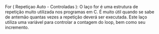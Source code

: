 ##
For ( Repetiçao Auto - Controladas ):
O laço for é uma estrutura de repetição muito utilizada nos programas em C. É muito útil quando se sabe de antemão quantas vezes a repetição deverá ser executada. Este laço utiliza uma variável para controlar a contagem do loop, bem como seu incremento.
##
